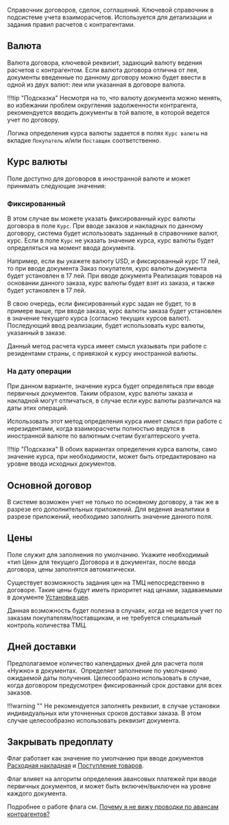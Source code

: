 ﻿Справочник договоров, сделок, соглашений. Ключевой справочник в подсистеме учета взаиморасчетов. Используется для детализации и задания правил расчетов с контрагентами.

## Валюта

Валюта договора, ключевой реквизит, задающий валюту ведения расчетов с контрагентом. Если валюта договора отлична от лея, документы введенные по данному договору можно будет ввести в одной из двух валют: леи или указанная в договоре валюта.

!!!tip "Подсказка"
	Несмотря на то, что валюту документа можно менять, во избежании проблем округления задолженности контрагента, рекомендуется вводить документы в той валюте, в которой ведется учет по договору.

Логика определения курса валюты задается в полях `Курс валюты` на вкладке `Покупатель` и/или `Поставщик` соответственно.

## Курс валюты

Поле доступно для договоров в иностранной валюте и может принимать следующие значения:

### Фиксированный

В этом случае вы можете указать фиксированный курс валюты договора в поле `Курс`. При вводе заказов и накладных по данному договору, система будет использовать заданный в справочнике валют, курс. Если в поле `Курс` не указать значение курса, курс валюты будет определяться на момент ввода документа.

Например, если вы укажете валюту USD, и фиксированный курс 17 лей, то при вводе документа Заказ покупателя, курс валюты документа будет установлен в 17 лей. При вводе документа Реализация товаров на основании данного заказа, курс валюты будет взят из заказа, и также будет установлен в 17 лей.

В свою очередь, если фиксированный курс задан не будет, то в примере выше, при вводе заказа, курс валюты заказа будет установлен в значение текущего курса (согласно текущих курсов валют). Последующий ввод реализации, будет использовать курс валюты, указанный в заказе.

Данный метод расчета курса имеет смысл указывать при работе с резидентами страны, с привязкой к курсу иностранной валюты.

### На дату операции

При данном варианте, значение курса будет определяться при вводе первичных документов. Таким образом, курс валюты заказа и накладной могут отличаться, в случае если курс валюты различался на даты этих операций.

Использовать этот метод определения курса имеет смысл при работе с нерезидентами, когда взаиморасчеты полностью ведутся в иностранной валюте по валютным счетам бухгалтерского учета.

!!!tip "Подсказка"
	В обоих вариантах определения курса валюты, само значение курса, при необходимости, может быть отредактировано на уровне ввода исходных документов.

## Основной договор

В системе возможен учет не только по основному договору, а так же в разрезе его дополнительных приложений. Для ведения аналитики в разрезе приложений, необходимо заполнить значение данного поля.

## Цены

Поле служит для заполнения по умолчанию. Укажите необходимый «тип Цен» для текущего Договора и в документах, после ввода договора, цены заполнятся автоматически.

Существует возможность задания цен на ТМЦ непосредственно в договоре. Такие цены будут иметь приоритет над ценами, задаваемыми в документе [Установка цен](/d/SetupPrices).

Данная возможность будет полезна в случаях, когда не ведется учет по заказам покупателям/поставщикам, и не требуется специальный контроль количества ТМЦ.

## Дней доставки

Предполагаемое количество календарных дней для расчета поля «Нужно» в документах.  Определяет заполнение по умолчанию ожидаемой даты получения. Целесообразно использовать в случае, когда договором предусмотрен фиксированный срок доставки для всех заказов.

!!!warning ""
	Не рекомендуется заполнять реквизит, в случае установки индивидуальных или уточненных сроков доставки заказа. В этом случае целесообразно использовать реквизит документа.

## Закрывать предоплату

Флаг работает как значение по умолчанию при вводе документов [Расходная накладная](/d/Invoice) и [Поступление товаров](/d/VendorInvoice).

Флаг влияет на алгоритм определения авансовых платежей при вводе первичных документов, и может быть включен/выключен на уровне каждого документа.

Подробнее о работе флага см. [Почему я не вижу проводки по авансам контрагентов?](/faqaccounting#WhereIsAdvance)
